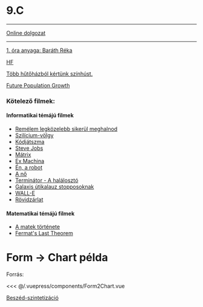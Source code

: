# 9.C

- - -

[Online dolgozat](/doga/d3.html)

- - -

[1. óra anyaga: Baráth Réka](/9c/ora_1.html)

[HF](http://tom.uw.hu/hf.html)

[Több hűtőházból kértünk színhúst.](https://hu.wikipedia.org/wiki/%C3%81rv%C3%ADzt%C5%B1r%C5%91_t%C3%BCk%C3%B6rf%C3%BAr%C3%B3g%C3%A9p)

[Future Population Growth](https://ourworldindata.org/future-population-growth)

### Kötelező filmek:

#### Informatikai témájú filmek 

- [Remélem legközelebb sikerül meghalnod](https://port.hu/adatlap/film/mozi/remelem-legkozelebb-sikerul-meghalnod-remelem-legkozelebb-sikerul-meghalnod/movie-203004)
- [Szilícium-völgy](https://port.hu/adatlap/film/tv/szilicium-volgy-silicon-valley/movie-150755)
- [Kódjátszma](https://port.hu/adatlap/film/tv/kodjatszma-the-imitation-game/movie-153744)
- [Steve Jobs](https://www.imdb.com/title/tt2080374/)
- [Mátrix](https://port.hu/adatlap/film/tv/matrix-the-matrix/movie-7241)
- [Ex Machina](https://port.hu/adatlap/film/tv/ex-machina-ex-machina/movie-158397)
- [Én, a robot](https://port.hu/adatlap/film/tv/en-a-robot-i-robot/movie-64791)
- [A nő](https://port.hu/adatlap/film/tv/a-no-her/movie-147837)
- [Terminátor - A halálosztó](https://port.hu/adatlap/film/tv/terminator-a-halaloszto-the-terminator/movie-6290)
- [Galaxis útikalauz stopposoknak](https://port.hu/adatlap/film/tv/galaxis-utikalauz-stopposoknak-the-hitchhikers-guide-to-the-galaxy/movie-68250)
- [WALL-E](https://port.hu/adatlap/film/tv/wall-e-wall-e/movie-93810)
- [Rövidzárlat](https://port.hu/adatlap/film/tv/rovidzarlat--short-circuit/movie-6822)

#### Matematikai témájú filmek

- [A matek története](https://port.hu/adatlap/film/tv/a-matek-tortenete--the-story-of-maths/movie-118780)
- [Fermat's Last Theorem](https://www.imdb.com/title/tt1224922/)

# Form -> Chart példa

<Form2Chart />

Forrás:

<<< @/.vuepress/components/Form2Chart.vue

[Beszéd-szintetizáció](https://www.npmjs.com/package/speak-tts)
